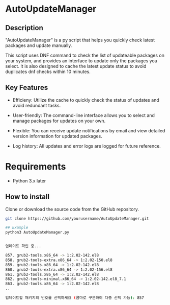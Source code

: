 # AutoUpdateManager

## Description 
"AutoUpdateManager" is a py script that helps you quickly check latest packages and update manually.

This script uses DNF command to check the list of updateable packages on your system,
and provides an interface to update only the packages you select.
It is also designed to cache the latest update status to avoid duplicates dnf checks within 10 minutes.

## Key Features
- Efficieny: Utilize the cache to quickly check the status of updates and avoid redundant tasks.

- User-friendly: The command-line interface allows you to select and manage packages for updates on your own.

- Flexible: You can receive update notifications by email and view detailed version information for updated packages.

- Log history: All updates and error logs are logged for future reference.

# Requirements
- Python 3.x later

## How to install

Clone or download the source code from the GitHub repository.

```bash
git clone https://github.com/yourusername/AutoUpdateManager.git

## Example
python3 AutoUpdateManager.py


업데이트 확인 중...

857. grub2-tools.x86_64 -> 1:2.02-142.el8
858. grub2-tools-extra.x86_64 -> 1:2.02-150.el8
859. grub2-tools.x86_64 -> 1:2.02-142.el8
860. grub2-tools-extra.x86_64 -> 1:2.02-156.el8
861. grub2-tools.x86_64 -> 1:2.02-142.el8
862. grub2-tools-minimal.x86_64 -> 1:2.02-142.el8_7.1
863. grub2-tools.x86_64 -> 1:2.02-142.el8
..

업데이트할 패키지의 번호를 선택하세요 (콤마로 구분하여 다중 선택 가능): 857
